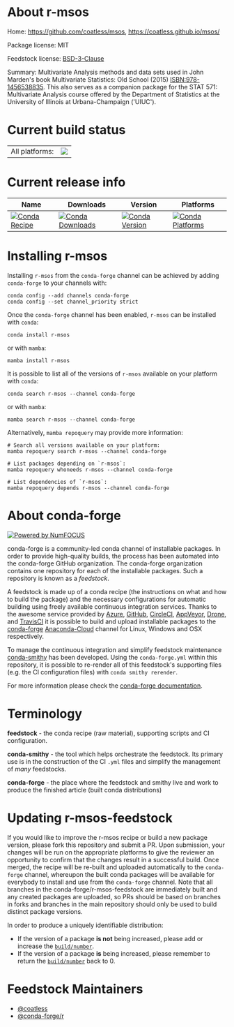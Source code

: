 About r-msos
============

Home: https://github.com/coatless/msos, https://coatless.github.io/msos/

Package license: MIT

Feedstock license: [BSD-3-Clause](https://github.com/conda-forge/r-msos-feedstock/blob/main/LICENSE.txt)

Summary: Multivariate Analysis methods and data sets used in John Marden's book Multivariate Statistics: Old School (2015) <ISBN:978-1456538835>. This also serves as a companion package for the STAT 571: Multivariate Analysis course offered by the Department of Statistics at the University of Illinois at Urbana-Champaign ('UIUC').

Current build status
====================


<table><tr><td>All platforms:</td>
    <td>
      <a href="https://dev.azure.com/conda-forge/feedstock-builds/_build/latest?definitionId=11596&branchName=main">
        <img src="https://dev.azure.com/conda-forge/feedstock-builds/_apis/build/status/r-msos-feedstock?branchName=main">
      </a>
    </td>
  </tr>
</table>

Current release info
====================

| Name | Downloads | Version | Platforms |
| --- | --- | --- | --- |
| [![Conda Recipe](https://img.shields.io/badge/recipe-r--msos-green.svg)](https://anaconda.org/conda-forge/r-msos) | [![Conda Downloads](https://img.shields.io/conda/dn/conda-forge/r-msos.svg)](https://anaconda.org/conda-forge/r-msos) | [![Conda Version](https://img.shields.io/conda/vn/conda-forge/r-msos.svg)](https://anaconda.org/conda-forge/r-msos) | [![Conda Platforms](https://img.shields.io/conda/pn/conda-forge/r-msos.svg)](https://anaconda.org/conda-forge/r-msos) |

Installing r-msos
=================

Installing `r-msos` from the `conda-forge` channel can be achieved by adding `conda-forge` to your channels with:

```
conda config --add channels conda-forge
conda config --set channel_priority strict
```

Once the `conda-forge` channel has been enabled, `r-msos` can be installed with `conda`:

```
conda install r-msos
```

or with `mamba`:

```
mamba install r-msos
```

It is possible to list all of the versions of `r-msos` available on your platform with `conda`:

```
conda search r-msos --channel conda-forge
```

or with `mamba`:

```
mamba search r-msos --channel conda-forge
```

Alternatively, `mamba repoquery` may provide more information:

```
# Search all versions available on your platform:
mamba repoquery search r-msos --channel conda-forge

# List packages depending on `r-msos`:
mamba repoquery whoneeds r-msos --channel conda-forge

# List dependencies of `r-msos`:
mamba repoquery depends r-msos --channel conda-forge
```


About conda-forge
=================

[![Powered by
NumFOCUS](https://img.shields.io/badge/powered%20by-NumFOCUS-orange.svg?style=flat&colorA=E1523D&colorB=007D8A)](https://numfocus.org)

conda-forge is a community-led conda channel of installable packages.
In order to provide high-quality builds, the process has been automated into the
conda-forge GitHub organization. The conda-forge organization contains one repository
for each of the installable packages. Such a repository is known as a *feedstock*.

A feedstock is made up of a conda recipe (the instructions on what and how to build
the package) and the necessary configurations for automatic building using freely
available continuous integration services. Thanks to the awesome service provided by
[Azure](https://azure.microsoft.com/en-us/services/devops/), [GitHub](https://github.com/),
[CircleCI](https://circleci.com/), [AppVeyor](https://www.appveyor.com/),
[Drone](https://cloud.drone.io/welcome), and [TravisCI](https://travis-ci.com/)
it is possible to build and upload installable packages to the
[conda-forge](https://anaconda.org/conda-forge) [Anaconda-Cloud](https://anaconda.org/)
channel for Linux, Windows and OSX respectively.

To manage the continuous integration and simplify feedstock maintenance
[conda-smithy](https://github.com/conda-forge/conda-smithy) has been developed.
Using the ``conda-forge.yml`` within this repository, it is possible to re-render all of
this feedstock's supporting files (e.g. the CI configuration files) with ``conda smithy rerender``.

For more information please check the [conda-forge documentation](https://conda-forge.org/docs/).

Terminology
===========

**feedstock** - the conda recipe (raw material), supporting scripts and CI configuration.

**conda-smithy** - the tool which helps orchestrate the feedstock.
                   Its primary use is in the construction of the CI ``.yml`` files
                   and simplify the management of *many* feedstocks.

**conda-forge** - the place where the feedstock and smithy live and work to
                  produce the finished article (built conda distributions)


Updating r-msos-feedstock
=========================

If you would like to improve the r-msos recipe or build a new
package version, please fork this repository and submit a PR. Upon submission,
your changes will be run on the appropriate platforms to give the reviewer an
opportunity to confirm that the changes result in a successful build. Once
merged, the recipe will be re-built and uploaded automatically to the
`conda-forge` channel, whereupon the built conda packages will be available for
everybody to install and use from the `conda-forge` channel.
Note that all branches in the conda-forge/r-msos-feedstock are
immediately built and any created packages are uploaded, so PRs should be based
on branches in forks and branches in the main repository should only be used to
build distinct package versions.

In order to produce a uniquely identifiable distribution:
 * If the version of a package **is not** being increased, please add or increase
   the [``build/number``](https://docs.conda.io/projects/conda-build/en/latest/resources/define-metadata.html#build-number-and-string).
 * If the version of a package **is** being increased, please remember to return
   the [``build/number``](https://docs.conda.io/projects/conda-build/en/latest/resources/define-metadata.html#build-number-and-string)
   back to 0.

Feedstock Maintainers
=====================

* [@coatless](https://github.com/coatless/)
* [@conda-forge/r](https://github.com/conda-forge/r/)

